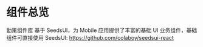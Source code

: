# 组件总览

勤策组件库 基于 SeedsUI，为 Mobile 应用提供了丰富的基础 UI 业务组件，基础组件可直接使用 SeedsUI: https://github.com/colaboy/seedsui-react
